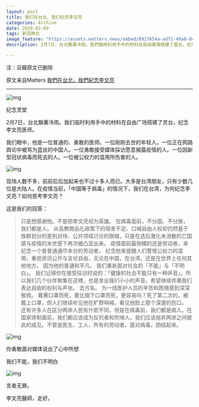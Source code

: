```yaml
---
layout: post
title: 我们在台北，我们纪念李文亮
categories: Archive
date: 2020-02-09
tags: 新冠肺炎
image_feature: "https://assets.matters.news/embed/8917654a-adf1-49a8-8471-5fd8576b2df5.jpeg"
description: 2月7日，台北飄著冷雨。我們臨時利用手中的材料在自由廣場搭建了靈台，紀念李文亮醫師。

---
```


注：豆瓣原文已删除

原文来自Matters [我們在台北，我們紀念李文亮](https://matters.news/@watchchina/%E6%88%91%E5%80%91%E5%9C%A8%E5%8F%B0%E5%8C%97-%E6%88%91%E5%80%91%E7%B4%80%E5%BF%B5%E6%9D%8E%E6%96%87%E4%BA%AE-bafyreiddoum3k6gnd2yru3vjywhw7w5le2dwehxz2v2wgegwlffp5gaqp4)

---

![img](https://assets.matters.news/embed/8917654a-adf1-49a8-8471-5fd8576b2df5.jpeg)

<figcaption>纪念灵堂</figcaption>

2月7日，台北飘著冷雨。我们临时利用手中的材料在自由广场搭建了灵台，纪念李文亮医师。

我们眼中，他是一位普通的、勇敢的医师。一位刚刚去世的年轻人。一位正在网路舆论中被骂为蓝丝的中国人。一位勇敢接受媒体採访愿意揭露疫情的人。一位因新型冠状病毒而死去的人。一位被公权力的滥用所伤害的人。

![img](https://assets.matters.news/embed/39d8c0e9-3d1e-47fb-8f15-9ac845699717.jpeg)

现场人数不多，前前后后加起来也不过十多人而已。大多是台湾朋友，只有少数几位是大陆人。在疫情当前，「中国等于病毒」的情况下，我们在台湾，为何纪念李文亮？如何思考李文亮？

这是我们的回答：

> 只是想感谢他。不是把李文亮视为英雄。
> 在病毒面前，不分国、不分族，我们都是人。
> 从高教商品化政策下的宿舍不足、口喊自由人权却仍然基于族群划分的差别对待、公共领域讨论的限缩，只是在选后激化未消散的亡国感与疫情的末世感下再次被凸显出来。
> 疫情面前最倒楣的还是劳动者，来纪念一个普普通通尽本分的劳动者。
> 纪念他来提醒人们警惕公权力的滥用，重视资讯公开与言论自由，无论在中国，在台湾，还是在世界上任何其他地方。
> 因为他的普通和平凡。
> 我们重新面对社会的「不能」与「不明白」。
> 我们记得你在接受採访时说的：「健康的社会不能只有一种声音」。所以我们几个伙伴聚集在这裡，也是发出我们小小的声音。希望继续传袭我们表达自由的权利与声张。
去污名。
> 为一线医护人员的辛苦和困境感到深深敬佩。
> 戴著口罩而死，要比摘下口罩而死，更容易吗？死了第二次的，被戴上口罩，但人们继续听见他在旷野呐喊，看见他脸上那个深邃的伤口。
> 还有许多人在区分两岸人民有什麽不同，但是在病毒前，我们都是病人。在国家体制面前，我们都应该成为反抗者和吹哨人。我们应该抛弃两岸之间彼此的成见。不管是医生、工人，所有的劳动者，面对病毒，团结起来。

![img](https://assets.matters.news/embed/6b977174-d846-4cba-a397-f55e27addc61.jpeg)

你勇敢面对媒体说出了心中所想

我们不能，我们不明白

![img](https://assets.matters.news/embed/1c3fbda0-b6d5-4fab-824e-d7d7ca32468d.jpeg)

言者无罪。

李文亮醫師，走好。
